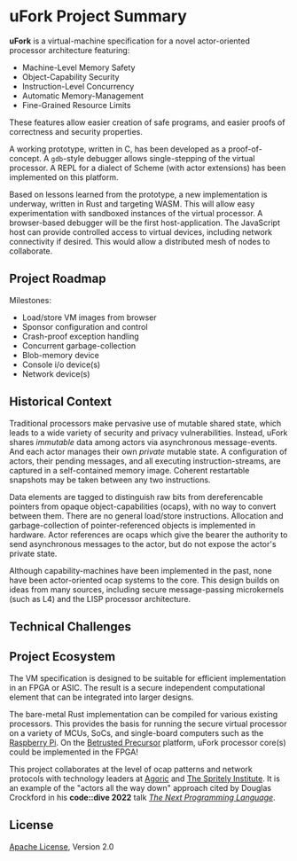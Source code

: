 # uFork Project Summary

**uFork** is a virtual-machine specification
for a novel actor-oriented processor architecture
featuring:

  * Machine-Level Memory Safety
  * Object-Capability Security
  * Instruction-Level Concurrency
  * Automatic Memory-Management
  * Fine-Grained Resource Limits

These features allow easier creation of safe programs,
and easier proofs of correctness and security properties.

A working prototype, written in C,
has been developed as a proof-of-concept.
A `gdb`-style debugger allows single-stepping
of the virtual processor.
A REPL for a dialect of Scheme (with actor extensions)
has been implemented on this platform.

Based on lessons learned from the prototype,
a new implementation is underway,
written in Rust and targeting WASM.
This will allow easy experimentation
with sandboxed instances of the virtual processor.
A browser-based debugger will be the first host-application.
The JavaScript host can provide
controlled access to virtual devices,
including network connectivity if desired.
This would allow a distributed mesh of nodes to collaborate.

## Project Roadmap

Milestones:

  * Load/store VM images from browser
  * Sponsor configuration and control
  * Crash-proof exception handling
  * Concurrent garbage-collection
  * Blob-memory device
  * Console i/o device(s)
  * Network device(s)

## Historical Context

Traditional processors make pervasive use of mutable shared state,
which leads to a wide variety of security and privacy vulnerabilities.
Instead, uFork shares _immutable_ data among actors
via asynchronous message-events.
And each actor manages their own _private_ mutable state.
A configuration of actors,
their pending messages,
and all executing instruction-streams,
are captured in a self-contained memory image.
Coherent restartable snapshots
may be taken between any two instructions.

Data elements are tagged to distinguish raw bits
from dereferencable pointers
from opaque object-capabilities (ocaps),
with no way to convert between them.
There are no general load/store instructions.
Allocation and garbage-collection
of pointer-referenced objects
is implemented in hardware.
Actor references are ocaps
which give the bearer the authority
to send asynchronous messages
to the actor,
but do not expose the actor's private state.

Although capability-machines have been implemented in the past,
none have been actor-oriented ocap systems to the core.
This design builds on ideas from
many sources, including
secure message-passing microkernels (such as L4)
and the LISP processor architecture.

## Technical Challenges



## Project Ecosystem

The VM specification is designed to be suitable
for efficient implementation in an FPGA or ASIC.
The result is a secure independent computational element
that can be integrated into larger designs.

The bare-metal Rust implementation
can be compiled for various existing processors.
This provides the basis for
running the secure virtual processor
on a variety of MCUs, SoCs, and single-board computers
such as the [Raspberry Pi](https://www.raspberrypi.com/).
On the [Betrusted Precursor](https://www.crowdsupply.com/sutajio-kosagi/precursor) platform,
uFork processor core(s) could be implemented in the FPGA!

This project collaborates
at the level of ocap patterns and network protocols
with technology leaders at
[Agoric](https://agoric.com/) and [The Spritely Institute](https://community.spritely.institute/).
It is an example of the "actors all the way down" approach
cited by Douglas Crockford in his **code::dive 2022** talk
[_The Next Programming Language_](https://youtu.be/R2idkNdKqpQ?t=2360).

## License

[Apache License](LICENSE), Version 2.0
